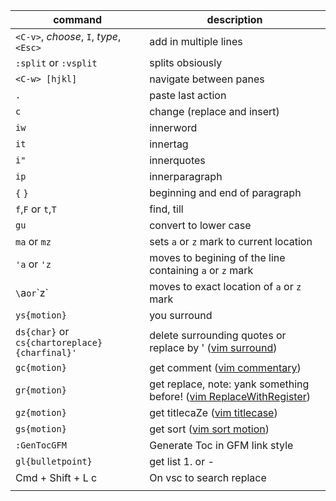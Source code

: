 | command                                       | description                                                                                                                           |
| ---                                           | ---                                                                                                                                   |
| `<C-v>`, _choose_, `I`, _type_, `<Esc>`       | add in multiple lines                                                                                                                 |
| `:split` or `:vsplit`                         | splits obsiously                                                                                                                      |
| `<C-w> [hjkl]`                                | navigate between panes                                                                                                                |
| `.`                                           | paste last action                                                                                                                     |
| `c`                                           | change (replace and insert)                                                                                                           |
| `iw`                                          | innerword                                                                                                                             |
| `it`                                          | innertag                                                                                                                              |
| `i"`                                          | innerquotes                                                                                                                           |
| `ip`                                          | innerparagraph                                                                                                                        |
| `{` `}`                                       | beginning and end of paragraph                                                                                                        |
| `f`,`F` or `t`,`T`                            | find, till                                                                                                                            |
| `gu`                                          | convert to lower case                                                                                                                 |
| `ma` or `mz`                                  | sets `a` or `z` mark to current location                                                                                              |
| `'a` or `'z`                                  | moves to begining of the line containing `a` or `z` mark                                                                              |
| `\`a` or `\`z`                                | moves to exact location of `a` or `z` mark                                                                                            |
| `ys{motion}`                                  | you surround                                                                                                                          |
| `ds{char}` or `cs{chartoreplace}{charfinal}'` | delete surrounding quotes or replace by ' ([vim surround](https://github.com/tpope/vim-surround))                                     |
| `gc{motion}`                                  | get comment ([vim commentary](https://github.com/tpope/vim-commentary))                                                               |
| `gr{motion}`                                  | get replace, note: yank something before! ([vim ReplaceWithRegister](https://github.com/inkarkat/vim-ReplaceWithRegister))            |
| `gz{motion}`                                  | get titlecaZe ([vim titlecase](https://github.com/christoomey/vim-titlecase))                                                         |
| `gs{motion}`                                  | get sort ([vim sort motion](https://github.com/christoomey/vim-sort-motion))                                                          |
| `:GenTocGFM`                                  | Generate Toc in GFM link style                                                                                                        |
| `gl{bulletpoint}`                             | get list 1. or -                                                                                                                      |
| Cmd + Shift + L c								| On vsc to search replace
|                                               |                                                                                                                                       |
